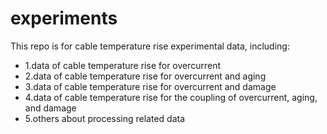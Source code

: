 # experiments
This repo is for cable temperature rise experimental data, including:
- 1.data of cable temperature rise for overcurrent
- 2.data of cable temperature rise for overcurrent and aging
- 3.data of cable temperature rise for overcurrent and damage
- 4.data of cable temperature rise for the coupling of overcurrent, aging, and damage
- 5.others about processing related data
